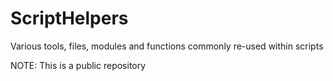 # ScriptHelpers
Various tools, files, modules and functions commonly re-used within scripts

NOTE: This is a public repository
